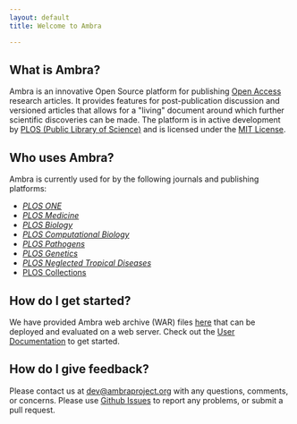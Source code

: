 ```yaml
---
layout: default
title: Welcome to Ambra

---
```


## What is Ambra?

Ambra is an innovative Open Source platform for publishing [Open Access][oa]
research articles. It provides features for post-publication discussion and
versioned articles that allows for a "living" document around which further
scientific discoveries can be made. The platform is in active development by
[PLOS (Public Library of Science)][plos] and is licensed under the [MIT
License][mit].

  [oa]:   https://www.plos.org/open-access
  [plos]: http://www.plos.org/
  [mit]:  MIT-License.html

## Who uses Ambra?

Ambra is currently used for by the following journals and publishing platforms:

* [_PLOS ONE_](http://journals.plos.org/plosone/)
* [_PLOS Medicine_](http://journals.plos.org/plosmedicine/)
* [_PLOS Biology_](http://journals.plos.org/plosbiology/)
* [_PLOS Computational Biology_](http://journals.plos.org/ploscompbiol/)
* [_PLOS Pathogens_](http://journals.plos.org/plospathogens/)
* [_PLOS Genetics_](http://journals.plos.org/plosgenetics/)
* [_PLOS Neglected Tropical Diseases_](http://journals.plos.org/plosntds/)
* [PLOS Collections](http://collections.plos.org/)

## How do I get started?

We have provided Ambra web archive (WAR) files [here][releases] that can be
deployed and evaluated on a web server. Check out the [User
Documentation][docs] to get started.

  [releases]: http://downloads.ambraproject.org/releases
  [docs]:     Docs-Home.html

## How do I give feedback?

Please contact us at [dev@ambraproject.org][email] with any questions,
comments, or concerns. Please use [Github Issues][issues] to report any
problems, or submit a pull request.

  [email]:  mailto:dev@ambraproject.org?Subject=Ambraproject%20contact
  [issues]: https://github.com/PLOS/ambraproject/issues
